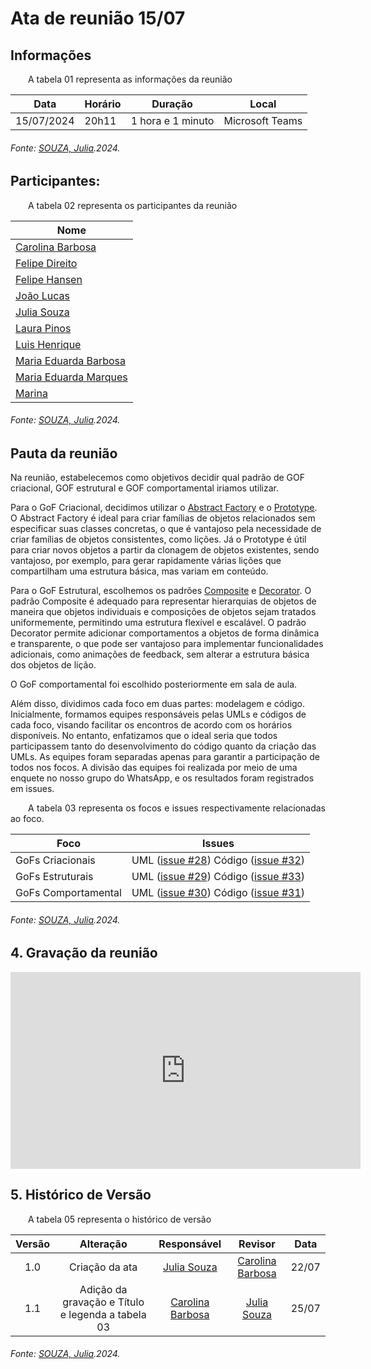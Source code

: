 # Ata de reunião 15/07

## Informações

<p align="justify">
&emsp;&emsp;A tabela 01 representa as informações da reunião
</p>

| **Data**    | **Horário** | **Duração** | **Local**         |
|-------------|-------------|-------------|-------------------|
| 15/07/2024  | 20h11        | 1 hora e 1 minuto  | Microsoft Teams   |


<h6 align="Justify">Fonte: <a href="https://github.com/JuliaSSouza">SOUZA, Julia</a>.2024.</h6>


## Participantes:

<p align="justify">
&emsp;&emsp;A tabela 02 representa os participantes da reunião
</p>

| Nome                    |
|-------------------------|
| [Carolina Barbosa](https://github.com/CarolinaBarb)      |
| [Felipe Direito](https://github.com/FelipeDireito)| 
| [Felipe Hansen](https://github.com/fhansen98)            |
| [João Lucas](https://github.com/Jlmsousa)                |
| [Julia Souza](https://github.com/JuliaSSouza)  |
| [Laura Pinos](https://github.com/laurapinos)             |
| [Luis Henrique](https://github.com/luishenrrique)        |
| [Maria Eduarda Barbosa](https://github.com/Madu01)       |
| [Maria Eduarda Marques](https://github.com/EduardaSMarques)|
| [Marina](https://github.com/The-Boss-Nina)               |

<h6 align="Justify">Fonte: <a href="https://github.com/JuliaSSouza">SOUZA, Julia</a>.2024.</h6>


## Pauta da reunião

Na reunião, estabelecemos como objetivos decidir qual padrão de GOF criacional, GOF estrutural e GOF comportamental iriamos utilizar. 

Para o GoF Criacional, decidimos utilizar o [Abstract Factory](/PadroesDeProjeto/criacionalAbstractFactory.md) e o [Prototype](/PadroesDeProjeto/criacionalPrototype.md). O Abstract Factory é ideal para criar famílias de objetos relacionados sem especificar suas classes concretas, o que é vantajoso pela necessidade de criar famílias de objetos consistentes, como lições. Já o Prototype é útil para criar novos objetos a partir da clonagem de objetos existentes, sendo vantajoso, por exemplo, para gerar rapidamente várias lições que compartilham uma estrutura básica, mas variam em conteúdo.

Para o GoF Estrutural, escolhemos os padrões [Composite](/PadroesDeProjeto/estruturalComposite.md) e [Decorator](/PadroesDeProjeto/estruturalDecorator.md). O padrão Composite é adequado para representar hierarquias de objetos de maneira que objetos individuais e composições de objetos sejam tratados uniformemente, permitindo uma estrutura flexível e escalável. O padrão Decorator permite adicionar comportamentos a objetos de forma dinâmica e transparente, o que pode ser vantajoso para implementar funcionalidades adicionais, como animações de feedback, sem alterar a estrutura básica dos objetos de lição.

O GoF comportamental foi escolhido posteriormente em sala de aula.

Além disso, dividimos cada foco em duas partes: modelagem e código. Inicialmente, formamos equipes responsáveis pelas UMLs e códigos de cada foco, visando facilitar os encontros de acordo com os horários disponíveis. No entanto, enfatizamos que o ideal seria que todos participassem tanto do desenvolvimento do código quanto da criação das UMLs. As equipes foram separadas apenas para garantir a participação de todos nos focos. A divisão das equipes foi realizada por meio de uma enquete no nosso grupo do WhatsApp, e os resultados foram registrados em issues.

<p align="justify">
&emsp;&emsp;A tabela 03 representa os focos e issues respectivamente relacionadas ao foco. 
</p>

| Foco        | Issues      |      
|-------------|-------------|
|GoFs Criacionais | UML ([issue #28](https://github.com/UnBArqDsw2024-1/2024.1_G6_My_LanguageLearning/issues/28)) Código ([issue #32](https://github.com/UnBArqDsw2024-1/2024.1_G6_My_LanguageLearning/issues/32))     | 
|GoFs Estruturais|UML ([issue #29](https://github.com/UnBArqDsw2024-1/2024.1_G6_My_LanguageLearning/issues/29)) Código ([issue #33](https://github.com/UnBArqDsw2024-1/2024.1_G6_My_LanguageLearning/issues/33))    | 
|GoFs Comportamental|UML ([issue #30](https://github.com/UnBArqDsw2024-1/2024.1_G6_My_LanguageLearning/issues/30)) Código ([issue #31](https://github.com/UnBArqDsw2024-1/2024.1_G6_My_LanguageLearning/issues/31))    | 

<h6 align="Justify">Fonte: <a href="https://github.com/JuliaSSouza">SOUZA, Julia</a>.2024.</h6>


## 4. Gravação da reunião

<iframe width="560" height="315" src="https://www.youtube.com/embed/6DyAGq3z4tA?si=9e5HTxb-oCifxvDa" title="YouTube video player" frameborder="0" allow="accelerometer; autoplay; clipboard-write; encrypted-media; gyroscope; picture-in-picture; web-share" referrerpolicy="strict-origin-when-cross-origin" allowfullscreen></iframe>

## 5. Histórico de Versão

<p align="justify">
&emsp;&emsp;A tabela 05 representa o histórico de versão
</p>

| Versão |      Alteração       |                Responsável                 |    Revisor    | Data  |
| :----: | :------------------: | :----------------------------------------: | :-----------: | :---: | 
| 1.0    | Criação da ata  | [Julia Souza](https://github.com/JuliaSSouza) | [Carolina Barbosa](https://github.com/CarolinaBarb) | 22/07 |
|1.1|Adição da gravação e Título e legenda a tabela 03|[Carolina Barbosa](https://github.com/CarolinaBarb)| [Julia Souza](https://github.com/JuliaSSouza)| 25/07|

<h6 align="Justify">Fonte: <a href="https://github.com/JuliaSSouza">SOUZA, Julia</a>.2024.</h6>

